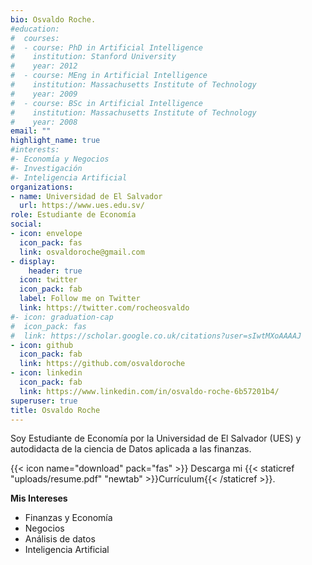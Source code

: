 ```yaml
---
bio: Osvaldo Roche.
#education:
#  courses:
#  - course: PhD in Artificial Intelligence
#    institution: Stanford University
#    year: 2012
#  - course: MEng in Artificial Intelligence
#    institution: Massachusetts Institute of Technology
#    year: 2009
#  - course: BSc in Artificial Intelligence
#    institution: Massachusetts Institute of Technology
#    year: 2008
email: ""
highlight_name: true
#interests:
#- Economía y Negocios
#- Investigación
#- Inteligencia Artificial
organizations:
- name: Universidad de El Salvador
  url: https://www.ues.edu.sv/
role: Estudiante de Economía
social:
- icon: envelope
  icon_pack: fas
  link: osvaldoroche@gmail.com
- display:
    header: true
  icon: twitter
  icon_pack: fab
  label: Follow me on Twitter
  link: https://twitter.com/rocheosvaldo
#- icon: graduation-cap
#  icon_pack: fas
#  link: https://scholar.google.co.uk/citations?user=sIwtMXoAAAAJ
- icon: github
  icon_pack: fab
  link: https://github.com/osvaldoroche
- icon: linkedin
  icon_pack: fab
  link: https://www.linkedin.com/in/osvaldo-roche-6b57201b4/
superuser: true
title: Osvaldo Roche
---
```


Soy Estudiante de Economía por la Universidad de El Salvador (UES) y autodidacta de la ciencia de Datos aplicada a las finanzas. 

{{< icon name="download" pack="fas" >}} Descarga mi {{< staticref "uploads/resume.pdf" "newtab" >}}Currículum{{< /staticref >}}.

**Mis Intereses**

- Finanzas y Economía
- Negocios
- Análisis de datos
- Inteligencia Artificial
